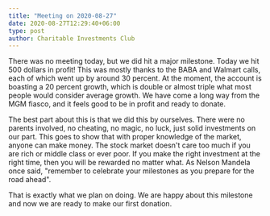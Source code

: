 ```yaml
---
title: "Meeting on 2020-08-27"
date: 2020-08-27T12:29:40+06:00
type: post
author: Charitable Investments Club
---
```

There was no meeting today, but we did hit a major milestone. Today we hit 500 dollars in profit! This was mostly thanks to the BABA and Walmart calls, each of which went up by around 30 percent. At the moment, the account is boasting a 20 percent growth, which is double or almost triple what most people would consider average growth. We have come a long way from the MGM fiasco, and it feels good to be in profit and ready to donate. 
 
The best part about this is that we did this by ourselves. There were no parents involved, no cheating, no magic, no luck, just solid investments on our part. This goes to show that with proper knowledge of the market, anyone can make money. The stock market doesn't care too much if you are rich or middle class or ever poor. If you make the right investment at the right time, then you will be rewarded no matter what. As Nelson Mandela once said, "remember to celebrate your milestones as you prepare for the road ahead".

That is exactly what we plan on doing. We are happy about this milestone and now we are ready to make our first donation. 

